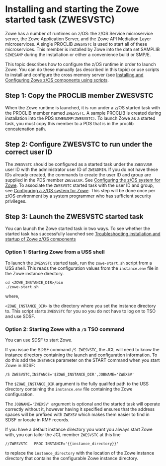 # Installing and starting the Zowe started task (ZWESVSTC)

Zowe has a number of runtimes on z/OS: the z/OS Service microservice server, the Zowe Application Server, and the Zowe API Mediation Layer microservices. A single PROCLIB `ZWESVSTC` is used to start all of these microservices.  This member is installed by Zowe into the data set SAMPLIB `SZWESAMP` during the installation or either a convenience build or SMP/E.  

This topic describes how to configure the z/OS runtime in order to launch Zowe. You can do these manually (as described in this topic) or use scripts to install and configure the cross memory server (see [Installing and Configuring Zowe z/OS components using scripts](scripted-configure-server.md#zowe-z-os-components).

## Step 1: Copy the PROCLIB member ZWESVSTC

When the Zowe runtime is launched, it is run under a z/OS started task with the PROCLIB member named `ZWESVSTC`. A sample PROCLIB is created during installation into the PDS `SZWESAMP(ZWESVSTC)`. To launch Zowe as a started task, you must copy this member to a PDS that is in the proclib concatenation path. 

## Step 2: Configure ZWESVSTC to run under the correct user ID

The `ZWESVSTC` should be configured as a started task under the `ZWESVUSR `user ID with the administrator user ID of `ZWEADMIN`.  If you do not have these IDs already created, the commands to create the user ID and group are supplied in the PDS member `ZWESECUR`. See [Configuring the z/OS system for Zowe](configure-zos-system.md).  To associate the `ZWESVSTC` started task with the user ID and group, see [Configuring a z/OS system for Zowe](configure-zos-system.md).  This step will be done once per z/OS environment by a system programmer who has sufficient security privileges. 

## Step 3: Launch the ZWESVSTC started task

You can launch the Zowe started task in two ways. To see whether the started task has successfully launched see [Troubleshooting installation and startup of Zowe z/OS components](../troubleshoot/troubleshoot-zos.md)

### Option 1: Starting Zowe from a USS shell

To launch the `ZWESVSTC` started task, run the `zowe-start.sh` script from a USS shell.  This reads the configuration values from the `instance.env` file in the Zowe instance directory.

```
cd <ZOWE_INSTANCE_DIR>/bin
./zowe-start.sh
```
where,

`<ZOWE_INSTANCE_DIR>` is the directory where you set the instance directory to. This script starts `ZWESVSTC` for you so you do not have to log on to TSO and use SDSF.

### Option 2: Starting Zowe with a `/S` TSO command

You can use SDSF to start Zowe. 

If you issue the SDSF command `/S ZWESVSTC`, the JCL will need to know the instance directory containing the launch and configuration information.  To do this add the `INSTANCE` parameter on the START command when you start Zowe in SDSF:

```
/S ZWESVSTC,INSTANCE='$ZOWE_INSTANCE_DIR',JOBNAME='ZWEXSV'
```

The `$ZOWE_INSTANCE_DIR` argument is the fully qualifed path to the USS directory containing the `instance.env` file containing the Zowe configuration.

The `JOBNAME='ZWEXSV'` argument is optional and the started task will operate correctly without it, however having it specified ensures that the address spaces will be prefixed with `ZWEXSV` which makes them easier to find in SDSF or locate in RMF records.

If you have a default instance directory you want you always start Zowe with, you can tailor the JCL member `ZWESVSTC` at this line

```
//ZWESVSTC   PROC INSTANCE='{{instance_directory}}'
```

to replace the `instance_directory` with the location of the Zowe instance directory that contains the configurable Zowe instance directory. 
